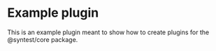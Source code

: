 # Example plugin

This is an example plugin meant to show how to create plugins for the @syntest/core package.
